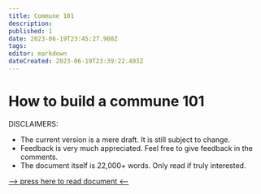 ```yaml
---
title: Commune 101
description: 
published: 1
date: 2023-06-19T23:45:27.908Z
tags: 
editor: markdown
dateCreated: 2023-06-19T23:39:22.403Z
---
```


# How to build a commune 101
DISCLAIMERS:
- The current version is a mere draft. It is still subject to change.
- Feedback is very much appreciated. Feel free to give feedback in the comments.
- The document itself is 22,000+ words. Only read if truly interested.

[--> press here to read document <--](https://cahcaw.nl/en/Protocols_of_the_Crows)